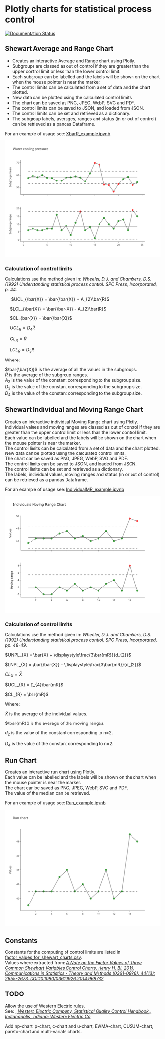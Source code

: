 # Plotly charts for statistical process control

[![Documentation Status](https://readthedocs.org/projects/plotly-spc-charts/badge/?version=latest)](https://plotly-spc-charts.readthedocs.io/en/latest/?badge=latest)

## Shewart Average and Range Chart
* Creates an interactive Average and Range chart using Plotly.  
* Subgroups are classed as out of control if they are greater than the upper control limit or less than the lower control limit.  
* Each subgroup can be labelled and the labels will be shown on the chart when the mouse pointer is near the marker.  
* The control limits can be calculated from a set of data and the chart plotted.  
* New data can be plotted using the calculated control limits.  
* The chart can be saved as PNG, JPEG, WebP, SVG and PDF.  
* The control limits can be saved to JSON, and  loaded from JSON.  
* The control limits can be set and retrieved as a dictionary.  
* The subgroup labels, averages, ranges and status (in or out of control) can be retrieved as a pandas Dataframe.

For an example of usage see: [XbarR_example.ipynb](https://github.com/joolian/plotly_spc_charts/blob/main/examples/XbarR/XbarR_example.ipynb)

![XbarR_chart.svg](https://github.com/joolian/plotly_spc_charts/blob/package/examples/XbarR/chart_image.svg)


### Calculation of control limits
Calculations use the method given in: <em>Wheeler, D.J. and Chambers, D.S. (1992) Understanding statistical process control. SPC Press, Incorporated, p. 44.</em>  

&nbsp;&nbsp;&nbsp;&nbsp; $UCL_{\bar{X}} = \bar{\bar{X}} + A_{2}\bar{R}$  
  
&nbsp;&nbsp;&nbsp;&nbsp;$LCL_{\bar{X}} = \bar{\bar{X}} - A_{2}\bar{R}$  

&nbsp;&nbsp;&nbsp;&nbsp;$CL_{bar{X}} = \bar{\bar{X}}$
  
&nbsp;&nbsp;&nbsp;&nbsp;$UCL_{R} = D_{4}\bar{R}$  
  
&nbsp;&nbsp;&nbsp;&nbsp;$CL_{R} = \bar{R}$  
  
&nbsp;&nbsp;&nbsp;&nbsp;$LCL_{R} = D_{3}\bar{R}$

Where:

$\bar{\bar{X}}$ is the average of all the values in the subgroups.  
$\bar{R}$ is the average of the subgroup ranges.  
$A_{2}$ is the value of the constant corresponding to the subgroup size.  
$D_{3}$ is the value of the constant corresponding to the subgroup size.  
$D_{4}$ is the value of the constant corresponding to the subgroup size.

## Shewart Individual and Moving Range Chart
Creates an interactive individual Moving Range chart using Plotly.  
Individual values and moving ranges are classed as out of control if they are greater than the upper control limit or less than the lower control limit.  
Each value can be labelled and the labels will be shown on the chart when the mouse pointer is near the marker.  
The control limits can be calculated from a set of data and the chart plotted.  
New data can be plotted using the calculated control limits.  
The chart can be saved as PNG, JPEG, WebP, SVG and PDF.  
The control limits can be saved to JSON, and  loaded from JSON.  
The control limits can be set and retrieved as a dictionary.  
The labels, individual values, moving ranges and status (in or out of control) can be retrieved as a pandas Dataframe.

For an example of usage see: [IndividualMR_example.ipynb](https://github.com/joolian/plotly_spc_charts/blob/main/examples/IndividualMR/IndividualMR_example.ipynb)

![chart_image.png](https://github.com/joolian/plotly_spc_charts/blob/main/examples/IndividualMR/chart_image.png)

### Calculation of control limits
Calculations use the method given in: <em>Wheeler, D.J. and Chambers, D.S. (1992) Understanding statistical process control. SPC Press, Incorporated, pp. 48-49.</em>  

$UNPL_{X} = \bar{X} + \displaystyle\frac{3\bar{mR}}{d_{2}}$

$LNPL_{X} = \bar{\bar{X}} - \displaystyle\frac{3\bar{mR}}{d_{2}}$

$CL_{X} = \bar{X}$

$UCL_{R} = D_{4}\bar{mR}$  

$CL_{R} = \bar{mR}$  

Where:  

$\bar{X}$ is the average of the individual values.

$\bar{mR}$ is the average of the moving ranges. 

$d_{2}$ is the value of the constant corresponding to n=2.  

$D_{4}$ is the value of the constant corresponding to n=2.  

 ## Run Chart
Creates an interactive run chart using Plotly.  
Each value can be labelled and the labels will be shown on the chart when the mouse pointer is near the marker.  
The chart can be saved as PNG, JPEG, WebP, SVG and PDF.  
The value of the median can be retrieved.  

For an example of usage see: [Run_example.ipynb](https://github.com/joolian/plotly_spc_charts/blob/main/examples/Run/Run_example.ipynb)  

![chart_image.svg](https://github.com/joolian/plotly_spc_charts/blob/main/examples/Run/chart_image.svg)

## Constants
Constants for the computing of control limits are listed in [factor_values_for_shewart_charts.csv](https://github.com/joolian/plotly_spc_charts/blob/main/spc_charts/factor_values_for_shewart_charts.csv).  
Values where extracted from: 
<em>[A Note on the Factor Values of Three Common Shewhart Variables Control Charts. Henry H. Bi. 2015. Communications in Statistics - Theory and Methods (0361-0926). 44(13): 2655-2673. DOI:10.1080/03610926.2014.968732](https://www.researchgate.net/publication/275236350_A_Note_on_the_Factor_Values_of_Three_Common_Shewhart_Variables_Control_Charts_Henry_H_Bi_2015_Communications_in_Statistics_-_Theory_and_Methods_0361-0926_4413_2655-2673_httpdxdoiorg1010800361092620149)</em>

## TODO
Allow the use of Western Electric rules.  
See: ,<em>[ Western Electric Company, Statistical Quality Control Handbook., Indianapolis, Indiana: Western Electric Co](https://www.westernelectric.com/library#technical)</em>

Add np-chart, p-chart, c-chart and u-chart, EWMA-chart, CUSUM-chart, pareto-chart and multi-variate charts.
